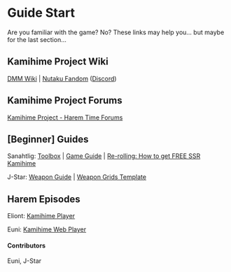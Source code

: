 # Guide Start


Are you familiar with the game? No? These links may help you... but maybe for the last section...


 

## Kamihime Project Wiki


[DMM Wiki](https://goo.gl/xPVW9t) | [Nutaku Fandom](https://kamihime-project.fandom.com) ([Discord](https://discord.gg/jFzQsEs))

## Kamihime Project Forums


[Kamihime Project - Harem Time Forums](http://harem-battle.club/kamihime-project/)

## [Beginner] Guides


Sanahtlig: [Toolbox](https://goo.gl/bP43qi) | [Game Guide](https://goo.gl/YMcg1h) | [Re-rolling: How to get FREE SSR Kamihime](https://goo.gl/eJffLx)

J-Star: [Weapon Guide](https://goo.gl/gGwvUX) | [Weapon Grids Template](https://goo.gl/dhrwgk)

## Harem Episodes


Eliont: [Kamihime Player](https://goo.gl/XjWD93)

Euni: [Kamihime Web Player](https://kamihimedb.thegzm.space)


 

#### Contributors


Euni, J-Star
